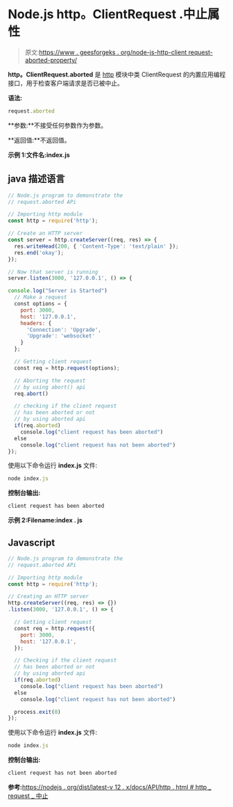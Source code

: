 # Node.js http。ClientRequest .中止属性

> 原文:[https://www . geesforgeks . org/node-js-http-client request-aborted-property/](https://www.geeksforgeeks.org/node-js-http-clientrequest-aborted-property/)

**http。ClientRequest.aborted** 是 [http](https://www.geeksforgeeks.org/node-js-http-module/) 模块中类 ClientRequest 的内置应用编程接口，用于检查客户端请求是否已被中止。

**语法:**

```js
request.aborted
```

**参数:**不接受任何参数作为参数。

**返回值:**不返回值。

**示例 1:文件名:index.js**

## java 描述语言

```js
// Node.js program to demonstrate the  
// request.aborted APi

// Importing http module
const http = require('http');

// Create an HTTP server
const server = http.createServer((req, res) => {
  res.writeHead(200, { 'Content-Type': 'text/plain' });
  res.end('okay');
});

// Now that server is running
server.listen(3000, '127.0.0.1', () => {

console.log("Server is Started")
  // Make a request
  const options = {
    port: 3000,
    host: '127.0.0.1',
    headers: {
      'Connection': 'Upgrade',
      'Upgrade': 'websocket'
    }
  };

  // Getting client request
  const req = http.request(options);

  // Aborting the request
  // by using abort() api
  req.abort()

  // checking if the client request
  // has been aborted or not
  // by using aborted api
  if(req.aborted)
    console.log("client request has been aborted")
  else
    console.log("client request has not been aborted")
});
```

使用以下命令运行 **index.js** 文件:

```js
node index.js
```

**控制台输出:**

```js
client request has been aborted
```

**示例 2:Filename:index . js**

## Javascript

```js
// Node.js program to demonstrate the  
// request.aborted APi

// Importing http module
const http = require('http');

// Creating an HTTP server
http.createServer((req, res) => {})
.listen(3000, '127.0.0.1', () => {

  // Getting client request
  const req = http.request({
    port: 3000,
    host: '127.0.0.1',
  });

  // Checking if the client request
  // has been aborted or not
  // by using aborted api
  if(req.aborted)
    console.log("client request has been aborted")
  else
    console.log("client request has not been aborted")

  process.exit(0)
});
```

使用以下命令运行 **index.js** 文件:

```js
node index.js
```

**控制台输出:**

```js
client request has not been aborted
```

**参考:**[https://nodejs . org/dist/latest-v 12 . x/docs/API/http . html # http _ request _ 中止](https://nodejs.org/dist/latest-v12.x/docs/api/http.html#http_request_aborted)
